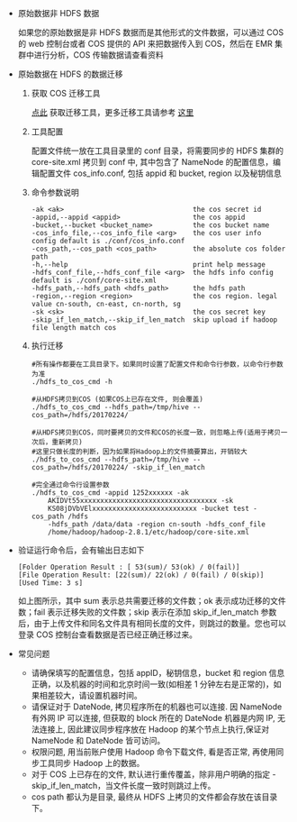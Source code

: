 - 原始数据非 HDFS 数据

    如果您的原始数据是非 HDFS 数据而是其他形式的文件数据，可以通过 COS 的 web 控制台或者 COS 提供的 API 来把数据传入到 COS，然后在 EMR 集群中进行分析，COS 传输数据请查看资料

- 原始数据在 HDFS 的数据迁移

    1. 获取 COS 迁移工具

        [点此](https://github.com/tencentyun/hdfs_to_cos_tools) 获取迁移工具，更多迁移工具请参考 [这里](http://tce.fsphere.cn/document/product/436/6242)

    2. 工具配置

        配置文件统一放在工具目录里的 conf 目录，将需要同步的 HDFS 集群的 core-site.xml 拷贝到 conf 中, 其中包含了 NameNode 的配置信息，编辑配置文件 cos_info.conf, 包括 appid 和 bucket, region 以及秘钥信息

    3. 命令参数说明

        ```
        -ak <ak>                                the cos secret id
        -appid,--appid <appid>                  the cos appid
        -bucket,--bucket <bucket_name>          the cos bucket name
        -cos_info_file,--cos_info_file <arg>    the cos user info config default is ./conf/cos_info.conf
        -cos_path,--cos_path <cos_path>         the absolute cos folder path
        -h,--help                               print help message
        -hdfs_conf_file,--hdfs_conf_file <arg>  the hdfs info config default is ./conf/core-site.xml
        -hdfs_path,--hdfs_path <hdfs_path>      the hdfs path
        -region,--region <region>               the cos region. legal value cn-south, cn-east, cn-north, sg
        -sk <sk>                                the cos secret key
        -skip_if_len_match,--skip_if_len_match  skip upload if hadoop file length match cos
        ```

    4. 执行迁移

        ``` shell
        #所有操作都要在工具目录下。如果同时设置了配置文件和命令行参数，以命令行参数为准
        ./hdfs_to_cos_cmd -h

        #从HDFS拷贝到COS (如果COS上已存在文件, 则会覆盖)
        ./hdfs_to_cos_cmd --hdfs_path=/tmp/hive --cos_path=/hdfs/20170224/

        #从HDFS拷贝到COS，同时要拷贝的文件和COS的长度一致，则忽略上传(适用于拷贝一次后，重新拷贝)
        #这里只做长度的判断，因为如果将Hadoop上的文件摘要算出，开销较大
        ./hdfs_to_cos_cmd --hdfs_path=/tmp/hive --cos_path=/hdfs/20170224/ -skip_if_len_match

        #完全通过命令行设置参数
        ./hdfs_to_cos_cmd -appid 1252xxxxxx -ak
            AKIDVt55xxxxxxxxxxxxxxxxxxxxxxxxxxxxxxxxxx -sk
            KS08jDVbVElxxxxxxxxxxxxxxxxxxxxxxxxxx -bucket test -cos_path /hdfs
            -hdfs_path /data/data -region cn-south -hdfs_conf_file
            /home/hadoop/hadoop-2.8.1/etc/hadoop/core-site.xml

        ```

- 验证运行命令后，会有输出日志如下

    ``` 
    [Folder Operation Result : [ 53(sum)/ 53(ok) / 0(fail)]
    [File Operation Result: [22(sum)/ 22(ok) / 0(fail) / 0(skip)]
    [Used Time: 3 s]
    ```

    如上图所示，其中 sum 表示总共需要迁移的文件数；ok 表示成功迁移的文件数；fail 表示迁移失败的文件数；skip 表示在添加 skip_if_len_match 参数后，由于上传文件和同名文件具有相同长度的文件，则跳过的数量。您也可以登录 COS 控制台查看数据是否已经正确迁移过来。

- 常见问题  
    - 请确保填写的配置信息，包括 appID，秘钥信息，bucket 和 region 信息正确，以及机器的时间和北京时间一致(如相差 1 分钟左右是正常的)，如果相差较大，请设置机器时间。  
    - 请保证对于 DateNode, 拷贝程序所在的机器也可以连接. 因 NameNode 有外网 IP 可以连接, 但获取的 block 所在的 DateNode 机器是内网 IP, 无法连接上, 因此建议同步程序放在 Hadoop 的某个节点上执行,保证对 NameNode 和 DateNode 皆可访问。    
    - 权限问题, 用当前账户使用 Hadoop 命令下载文件, 看是否正常, 再使用同步工具同步 Hadoop 上的数据。    
    - 对于 COS 上已存在的文件, 默认进行重传覆盖，除非用户明确的指定 -skip_if_len_match，当文件长度一致时则跳过上传。    
    - cos path 都认为是目录, 最终从 HDFS 上拷贝的文件都会存放在该目录下。
